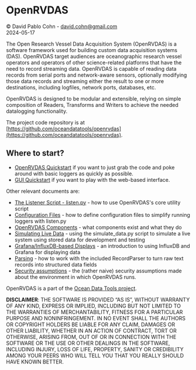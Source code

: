 # OpenRVDAS
© David Pablo Cohn - david.cohn@gmail.com  
2024-05-17

The Open Research Vessel Data Acquisition System (OpenRVDAS) is a software framework used for building custom data acquisition systems (DAS). OpenRVDAS target audiences are oceanographic research vessel operators and operators of other science-related platforms that have the need to record streaming data. OpenRVDAS is capable of reading data records from serial ports and network-aware sensors, optionally modifying those data records and streaming either the result to one or more destinations, including logfiles, network ports, databases, etc.

OpenRVDAS is designed to be modular and extensible, relying on simple composition of Readers, Transforms and Writers to achieve the needed datalogging functionality.

The project code repository is at [https://github.com/oceandatatools/openrvdas](https://github.com/oceandatatools/openrvdas).

## Where to start?
* [OpenRVDAS Quickstart](../quickstart.md) if you want to just grab the code and poke around with basic loggers as quickly as possible.
* [GUI Quickstart](../quickstart_gui.md) if you want to play with the web-based interface.

Other relevant documents are:

* [The Listener Script - listen.py](listen_py.md) - how to use OpenRVDAS's core utility script
* [Configuration Files](configuration_files.md) - how to define configuration files to simplify running loggers with listen.py
* [OpenRVDAS Components](../components.md) - what components exist and what they do
* [Simulating Live Data](simulating_live_data.md) - using the simulate_data.py script to simulate a live system using stored data for development and testing
* [Grafana/InfluxDB-based Displays](grafana_displays.md) - an introduction to using InfluxDB and Grafana for displaying data
* [Parsing](parsing.md) - how to work with the included RecordParser to turn raw text records into structured data fields
* [Security assumptions](security.md) - the (rather naive) security assumptions made about the environment in which OpenRVDAS runs.

OpenRVDAS is a part of the [Ocean Data Tools project](http://oceandata.tools).

**DISCLAIMER**: THE SOFTWARE IS PROVIDED “AS IS”, WITHOUT WARRANTY OF
ANY KIND, EXPRESS OR IMPLIED, INCLUDING BUT NOT LIMITED TO THE
WARRANTIES OF MERCHANTABILITY, FITNESS FOR A PARTICULAR PURPOSE AND
NONINFRINGEMENT. IN NO EVENT SHALL THE AUTHORS OR COPYRIGHT HOLDERS BE
LIABLE FOR ANY CLAIM, DAMAGES OR OTHER LIABILITY, WHETHER IN AN ACTION
OF CONTRACT, TORT OR OTHERWISE, ARISING FROM, OUT OF OR IN CONNECTION
WITH THE SOFTWARE OR THE USE OR OTHER DEALINGS IN THE SOFTWARE,
INCLUDING INJURY, LOSS OF LIFE, PROPERTY, SANITY OR CREDIBILITY AMONG
YOUR PEERS WHO WILL TELL YOU THAT YOU REALLY SHOULD HAVE KNOWN BETTER.

